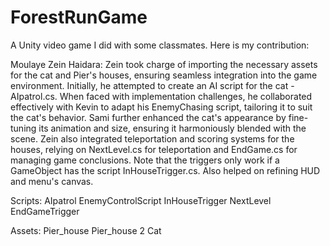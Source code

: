 # ForestRunGame
A Unity video game I did with some classmates. Here is my contribution:

Moulaye Zein Haidara:
Zein took charge of importing the necessary assets for the cat and Pier's houses, ensuring seamless integration into the game environment. Initially, he attempted to create an AI script for the cat - AIpatrol.cs. When faced with implementation challenges, he collaborated effectively with Kevin to adapt his EnemyChasing script, tailoring it to suit the cat's behavior. Sami further enhanced the cat's appearance by fine-tuning its animation and size, ensuring it harmoniously blended with the scene. Zein also integrated teleportation and scoring systems for the houses, relying on NextLevel.cs for teleportation and EndGame.cs for managing game conclusions. Note that the triggers only work if a GameObject has the script InHouseTrigger.cs.
Also helped on refining HUD and menu's canvas.

Scripts:
AIpatrol
EnemyControlScript
InHouseTrigger
NextLevel
EndGameTrigger


Assets: 
Pier_house
Pier_house 2
Cat

